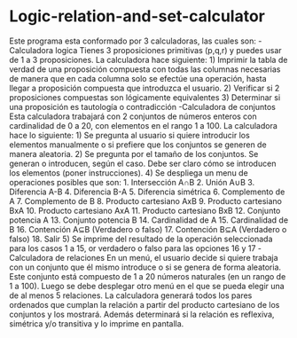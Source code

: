 # Logic-relation-and-set-calculator
Este programa esta conformado por 3 calculadoras, las cuales son: -Calculadora logica Tienes 3 proposiciones  primitivas (p,q,r) y puedes usar de 1 a 3 proposiciones.  La calculadora hace siguiente: 1) Imprimir la tabla de verdad de una proposición compuesta con todas las columnas necesarias de manera que en cada columna solo se efectúe una operación, hasta llegar a proposición compuesta que introduzca el usuario. 2) Verificar si 2 proposiciones compuestas son lógicamente equivalentes 3) Determinar si una proposición es tautología o contradicción -Calculadora de conjuntos Esta calculadora trabajará con 2 conjuntos de números enteros  con cardinalidad de 0 a 20, con elementos en el rango 1 a 100. La calculadora hace lo siguiente: 1) Se pregunta al usuario si quiere introducir los elementos manualmente o si prefiere que los conjuntos se generen de manera aleatoria. 2) Se pregunta por el tamaño de los conjuntos. Se generan o introducen, según el caso. Debe ser claro cómo se introducen los elementos (poner instrucciones). 4) Se despliega un menu de operaciones posibles que son: 1. Intersección A∩B 2. Unión A∪B 3. Diferencia A-B 4. Diferencia B-A 5. Diferencia simétrica 6. Complemento de A 7. Complemento de B 8. Producto cartesiano AxB 9. Producto cartesiano BxA 10. Producto cartesiano AxA 11. Producto cartesiano BxB 12. Conjunto potencia A 13. Conjunto potencia B 14. Cardinalidad de A 15. Cardinalidad de B 16. Contención A⊆B (Verdadero o falso) 17. Contención B⊆A (Verdadero o falso) 18. Salir 5)  Se imprime del resultado de la operación seleccionada para los casos 1 a 15, or verdadero o falso para las opciones 16 y 17 -Calculadora de relaciones En un menú, el usuario decide si quiere trabaja con un conjunto que él mismo introduce o si se genera de forma aleatoria. Este conjunto está compuesto de 1 a 20 números naturales (en un rango de 1 a 100). Luego se debe desplegar otro menú en el que se pueda elegir una de al menos 5 relaciones. La calculadora generará todos los pares ordenados que cumplan la relación a partir del producto cartesiano de los conjuntos  y los mostrará. Además determinará si la relación es reflexiva, simétrica y/o transitiva y lo imprime en pantalla.

